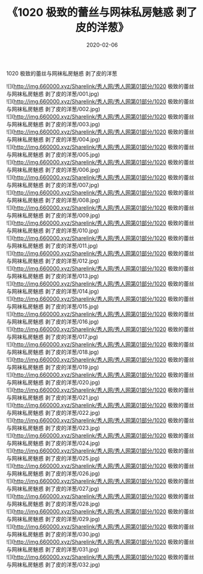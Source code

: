 ﻿---
layout: post
title:  《1020 极致的蕾丝与网袜私房魅惑 剥了皮的洋葱》
date:   2020-02-06
img: http://img.660000.xyz/Sharelink/秀人网/秀人网第01部分/1020 极致的蕾丝与网袜私房魅惑 剥了皮的洋葱/000.jpg
categories: [美女, 清纯, 唯美]
---

1020 极致的蕾丝与网袜私房魅惑 剥了皮的洋葱

  ![](http://img.660000.xyz/Sharelink/秀人网/秀人网第01部分/1020 极致的蕾丝与网袜私房魅惑 剥了皮的洋葱/001.jpg) <br> ![](http://img.660000.xyz/Sharelink/秀人网/秀人网第01部分/1020 极致的蕾丝与网袜私房魅惑 剥了皮的洋葱/002.jpg) <br> ![](http://img.660000.xyz/Sharelink/秀人网/秀人网第01部分/1020 极致的蕾丝与网袜私房魅惑 剥了皮的洋葱/003.jpg) <br> ![](http://img.660000.xyz/Sharelink/秀人网/秀人网第01部分/1020 极致的蕾丝与网袜私房魅惑 剥了皮的洋葱/004.jpg) <br> ![](http://img.660000.xyz/Sharelink/秀人网/秀人网第01部分/1020 极致的蕾丝与网袜私房魅惑 剥了皮的洋葱/005.jpg) <br> ![](http://img.660000.xyz/Sharelink/秀人网/秀人网第01部分/1020 极致的蕾丝与网袜私房魅惑 剥了皮的洋葱/006.jpg) <br> ![](http://img.660000.xyz/Sharelink/秀人网/秀人网第01部分/1020 极致的蕾丝与网袜私房魅惑 剥了皮的洋葱/007.jpg) <br> ![](http://img.660000.xyz/Sharelink/秀人网/秀人网第01部分/1020 极致的蕾丝与网袜私房魅惑 剥了皮的洋葱/008.jpg) <br> ![](http://img.660000.xyz/Sharelink/秀人网/秀人网第01部分/1020 极致的蕾丝与网袜私房魅惑 剥了皮的洋葱/009.jpg) <br> ![](http://img.660000.xyz/Sharelink/秀人网/秀人网第01部分/1020 极致的蕾丝与网袜私房魅惑 剥了皮的洋葱/010.jpg) <br> ![](http://img.660000.xyz/Sharelink/秀人网/秀人网第01部分/1020 极致的蕾丝与网袜私房魅惑 剥了皮的洋葱/011.jpg) <br> ![](http://img.660000.xyz/Sharelink/秀人网/秀人网第01部分/1020 极致的蕾丝与网袜私房魅惑 剥了皮的洋葱/012.jpg) <br> ![](http://img.660000.xyz/Sharelink/秀人网/秀人网第01部分/1020 极致的蕾丝与网袜私房魅惑 剥了皮的洋葱/013.jpg) <br> ![](http://img.660000.xyz/Sharelink/秀人网/秀人网第01部分/1020 极致的蕾丝与网袜私房魅惑 剥了皮的洋葱/014.jpg) <br> ![](http://img.660000.xyz/Sharelink/秀人网/秀人网第01部分/1020 极致的蕾丝与网袜私房魅惑 剥了皮的洋葱/015.jpg) <br> ![](http://img.660000.xyz/Sharelink/秀人网/秀人网第01部分/1020 极致的蕾丝与网袜私房魅惑 剥了皮的洋葱/016.jpg) <br> ![](http://img.660000.xyz/Sharelink/秀人网/秀人网第01部分/1020 极致的蕾丝与网袜私房魅惑 剥了皮的洋葱/017.jpg) <br> ![](http://img.660000.xyz/Sharelink/秀人网/秀人网第01部分/1020 极致的蕾丝与网袜私房魅惑 剥了皮的洋葱/018.jpg) <br> ![](http://img.660000.xyz/Sharelink/秀人网/秀人网第01部分/1020 极致的蕾丝与网袜私房魅惑 剥了皮的洋葱/019.jpg) <br> ![](http://img.660000.xyz/Sharelink/秀人网/秀人网第01部分/1020 极致的蕾丝与网袜私房魅惑 剥了皮的洋葱/020.jpg) <br> ![](http://img.660000.xyz/Sharelink/秀人网/秀人网第01部分/1020 极致的蕾丝与网袜私房魅惑 剥了皮的洋葱/021.jpg) <br> ![](http://img.660000.xyz/Sharelink/秀人网/秀人网第01部分/1020 极致的蕾丝与网袜私房魅惑 剥了皮的洋葱/022.jpg) <br> ![](http://img.660000.xyz/Sharelink/秀人网/秀人网第01部分/1020 极致的蕾丝与网袜私房魅惑 剥了皮的洋葱/023.jpg) <br> ![](http://img.660000.xyz/Sharelink/秀人网/秀人网第01部分/1020 极致的蕾丝与网袜私房魅惑 剥了皮的洋葱/024.jpg) <br> ![](http://img.660000.xyz/Sharelink/秀人网/秀人网第01部分/1020 极致的蕾丝与网袜私房魅惑 剥了皮的洋葱/025.jpg) <br> ![](http://img.660000.xyz/Sharelink/秀人网/秀人网第01部分/1020 极致的蕾丝与网袜私房魅惑 剥了皮的洋葱/026.jpg) <br> ![](http://img.660000.xyz/Sharelink/秀人网/秀人网第01部分/1020 极致的蕾丝与网袜私房魅惑 剥了皮的洋葱/027.jpg) <br> ![](http://img.660000.xyz/Sharelink/秀人网/秀人网第01部分/1020 极致的蕾丝与网袜私房魅惑 剥了皮的洋葱/028.jpg) <br> ![](http://img.660000.xyz/Sharelink/秀人网/秀人网第01部分/1020 极致的蕾丝与网袜私房魅惑 剥了皮的洋葱/029.jpg) <br> ![](http://img.660000.xyz/Sharelink/秀人网/秀人网第01部分/1020 极致的蕾丝与网袜私房魅惑 剥了皮的洋葱/030.jpg) <br> ![](http://img.660000.xyz/Sharelink/秀人网/秀人网第01部分/1020 极致的蕾丝与网袜私房魅惑 剥了皮的洋葱/031.jpg) <br> ![](http://img.660000.xyz/Sharelink/秀人网/秀人网第01部分/1020 极致的蕾丝与网袜私房魅惑 剥了皮的洋葱/032.jpg) <br>
